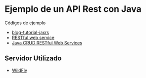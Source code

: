# Ejemplo de un API Rest con Java

Códigos de ejemplo

-   [blog-tutorial-jaxrs](https://github.com/oscarjb1/blog-tutorial-jaxrs)
-   [RESTful web service](https://www.theserverside.com/video/Step-by-step-RESTful-web-service-example-in-Java-using-Eclipse)
-   [Java CRUD RESTful Web Services](https://www.codejava.net/java-ee/web-services/java-crud-restful-web-services-examples-with-jersey-and-tomcat)

## Servidor Utilizado

-   [WildFly](https://www.wildfly.org/)
